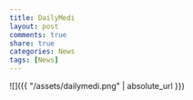 ```yaml
---
title: DailyMedi
layout: post
comments: true
share: true
categories: News
tags: [News]
---
```


[](http://dailymedi.com/detail.php?number=757190) 
![]({{ "/assets/dailymedi.png" | absolute_url }})

